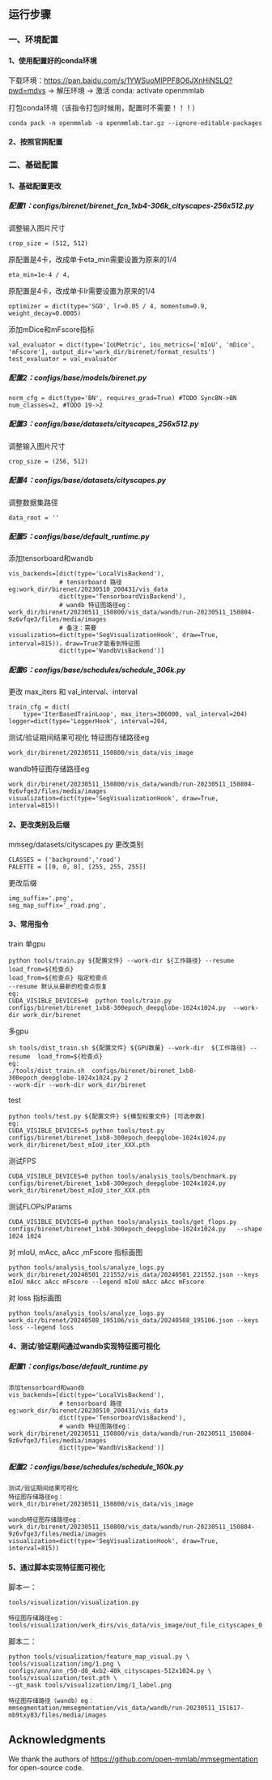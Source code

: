 ## 运行步骤
### 一、环境配置
####  1、使用配置好的conda环境
下载环境：https://pan.baidu.com/s/1YWSuoMlPPF8O6JXnHiNSLQ?pwd=mdvs -> 解压环境 -> 激活 conda: activate openmmlab

打包conda环境（该指令打包时候用，配置时不需要！！！）

``` conda pack -n openmmlab -o openmmlab.tar.gz --ignore-editable-packages ```

#### 2、按照官网配置

### 二、基础配置
#### 1、基础配置更改
#####  配置1：configs/birenet/birenet_fcn_1xb4-306k_cityscapes-256x512.py

调整输入图片尺寸

``` 
crop_size = (512, 512)
```

原配置是4卡，改成单卡eta_min需要设置为原来的1/4

``` 
eta_min=1e-4 / 4,
```

原配置是4卡，改成单卡lr需要设置为原来的1/4

``` 
optimizer = dict(type='SGD', lr=0.05 / 4, momentum=0.9, weight_decay=0.0005)
```

添加mDice和mFscore指标

```
val_evaluator = dict(type='IoUMetric', iou_metrics=['mIoU', 'mDice', 'mFscore'], output_dir='work_dir/birenet/format_results')
test_evaluator = val_evaluator
```

##### 配置2：configs/_base_/models/birenet.py
```
norm_cfg = dict(type='BN', requires_grad=True) #TODO SyncBN->BN
num_classes=2, #TODO 19->2
```

#####  配置3：configs/_base_/datasets/cityscapes_256x512.py
调整输入图片尺寸
```
crop_size = (256, 512)
```

#####  配置4：configs/_base_/datasets/cityscapes.py
调整数据集路径
```
data_root = ''
```

##### 配置5：configs/_base_/default_runtime.py
添加tensorboard和wandb
```
vis_backends=[dict(type='LocalVisBackend'),
              # tensorboard 路径eg:work_dir/birenet/20230510_200431/vis_data
              dict(type='TensorboardVisBackend'),
              # wandb 特征图路径eg：work_dir/birenet/20230511_150800/vis_data/wandb/run-20230511_150804-9z6vfqe3/files/media/images
              # 备注：需要visualization=dict(type='SegVisualizationHook', draw=True, interval=815))，draw=True才能看到特征图
              dict(type='WandbVisBackend')]
```

#####  配置6：configs/_base_/schedules/schedule_306k.py
更改 max_iters 和 val_interval、interval
```
train_cfg = dict(
    type='IterBasedTrainLoop', max_iters=306000, val_interval=204) 
logger=dict(type='LoggerHook', interval=204,
```

测试/验证期间结果可视化
特征图存储路径eg
```
work_dir/birenet/20230511_150800/vis_data/vis_image
```
wandb特征图存储路径eg
```
work_dir/birenet/20230511_150800/vis_data/wandb/run-20230511_150804-9z6vfqe3/files/media/images
visualization=dict(type='SegVisualizationHook', draw=True, interval=815))
```

#### 2、更改类别及后缀
mmseg/datasets/cityscapes.py
更改类别
```
CLASSES = ('background','road')
PALETTE = [[0, 0, 0], [255, 255, 255]]
```
更改后缀
```
img_suffix='.png',
seg_map_suffix='_road.png',
```

#### 3、常用指令
train
单gpu

```
python tools/train.py ${配置文件} --work-dir ${工作路径} --resume  load_from=${检查点}
load_from=${检查点} 指定检查点
--resume 默认从最新的检查点恢复
eg:
CUDA_VISIBLE_DEVICES=0  python tools/train.py  configs/birenet/birenet_1xb8-300epoch_deepglobe-1024x1024.py  --work-dir work_dir/birenet
```
多gpu
```
sh tools/dist_train.sh ${配置文件} ${GPU数量} --work-dir  ${工作路径} --resume  load_from=${检查点}
eg:
./tools/dist_train.sh  configs/birenet/birenet_1xb8-300epoch_deepglobe-1024x1024.py 2
--work-dir --work-dir work_dir/birenet
```

test
```
python tools/test.py ${配置文件} ${模型权重文件} [可选参数]
eg:
CUDA_VISIBLE_DEVICES=5 python tools/test.py configs/birenet/birenet_1xb8-300epoch_deepglobe-1024x1024.py  work_dir/birenet/best_mIoU_iter_XXX.pth
```

测试FPS
```
CUDA_VISIBLE_DEVICES=0 python tools/analysis_tools/benchmark.py configs/birenet/birenet_1xb8-300epoch_deepglobe-1024x1024.py  work_dir/birenet/best_mIoU_iter_XXX.pth
```
测试FLOPs/Params
```
CUDA_VISIBLE_DEVICES=0 python tools/analysis_tools/get_flops.py  configs/birenet/birenet_1xb8-300epoch_deepglobe-1024x1024.py   --shape 1024 1024
```
对 mIoU, mAcc, aAcc ,mFscore 指标画图
```
python tools/analysis_tools/analyze_logs.py work_dir/birenet/20240501_221552/vis_data/20240501_221552.json --keys mIoU mAcc aAcc mFscore --legend mIoU mAcc aAcc mFscore
```
对 loss 指标画图
```
python tools/analysis_tools/analyze_logs.py work_dir/birenet/20240508_195106/vis_data/20240508_195106.json --keys loss --legend loss
```

#### 4、测试/验证期间通过wandb实现特征图可视化
##### 配置1：configs/_base_/default_runtime.py
```
添加tensorboard和wandb
vis_backends=[dict(type='LocalVisBackend'),
              # tensorboard 路径eg:work_dir/birenet/20230510_200431/vis_data
              dict(type='TensorboardVisBackend'),
              # wandb 特征图路径eg：work_dir/birenet/20230511_150800/vis_data/wandb/run-20230511_150804-9z6vfqe3/files/media/images
              dict(type='WandbVisBackend')]
```

##### 配置2：configs/_base_/schedules/schedule_160k.py
```
测试/验证期间结果可视化
特征图存储路径eg：
work_dir/birenet/20230511_150800/vis_data/vis_image

wandb特征图存储路径eg：
work_dir/birenet/20230511_150800/vis_data/wandb/run-20230511_150804-9z6vfqe3/files/media/images
visualization=dict(type='SegVisualizationHook', draw=True, interval=815))
```
#### 5、通过脚本实现特征图可视化
脚本一：
```
tools/visualization/visualization.py

特征图存储路径eg：
tools/visualization/work_dirs/vis_data/vis_image/out_file_cityscapes_0.png
```

脚本二：
```
python tools/visualization/feature_map_visual.py \
tools/visualization/img/1.png \
configs/ann/ann_r50-d8_4xb2-40k_cityscapes-512x1024.py \
tools/visualization/test.pth \
--gt_mask tools/visualization/img/1_label.png

特征图存储路径（wandb）eg：
mmsegmentation/mmsegmentation/vis_data/wandb/run-20230511_151617-mb9txy83/files/media/images

```

## Acknowledgments
We thank the authors of https://github.com/open-mmlab/mmsegmentation for open-source code.
